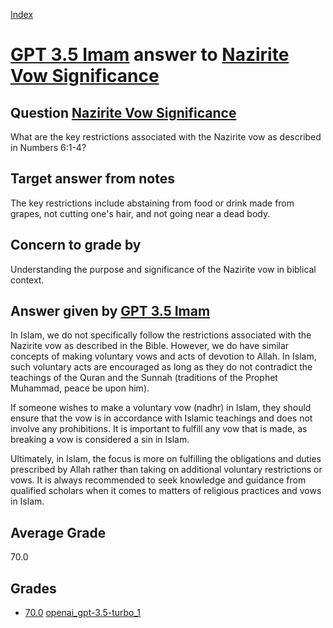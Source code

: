 
[Index](../../../index.md)
# [GPT 3.5 Imam](../../answering_models/GPT_3.5_Imam.md) answer to [Nazirite Vow Significance](../../questions/Nazirite_Vow_Significance.md)

## Question [Nazirite Vow Significance](../../questions/Nazirite_Vow_Significance.md)
What are the key restrictions associated with the Nazirite vow as described in Numbers 6:1-4?

## Target answer from notes
The key restrictions include abstaining from food or drink made from grapes, not cutting one's hair, and not going near a dead body.

## Concern to grade by
Understanding the purpose and significance of the Nazirite vow in biblical context.

## Answer given by [GPT 3.5 Imam](../../answering_models/GPT_3.5_Imam.md)
In Islam, we do not specifically follow the restrictions associated with the Nazirite vow as described in the Bible. However, we do have similar concepts of making voluntary vows and acts of devotion to Allah. In Islam, such voluntary acts are encouraged as long as they do not contradict the teachings of the Quran and the Sunnah (traditions of the Prophet Muhammad, peace be upon him).

If someone wishes to make a voluntary vow (nadhr) in Islam, they should ensure that the vow is in accordance with Islamic teachings and does not involve any prohibitions. It is important to fulfill any vow that is made, as breaking a vow is considered a sin in Islam.

Ultimately, in Islam, the focus is more on fulfilling the obligations and duties prescribed by Allah rather than taking on additional voluntary restrictions or vows. It is always recommended to seek knowledge and guidance from qualified scholars when it comes to matters of religious practices and vows in Islam.

## Average Grade
70.0

## Grades
 * [70.0](./Nazirite_Vow_Significance_grades/openai_gpt-3.5-turbo_1.md) [openai_gpt-3.5-turbo_1](../../grading_models/openai_gpt-3.5-turbo_1.md)
